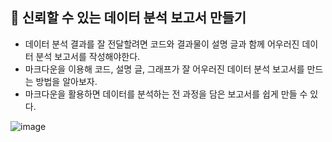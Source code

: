 ## 📌 신뢰할 수 있는 데이터 분석 보고서 만들기
- 데이터 분석 결과를 잘 전달할려면 코드와 결과물이 설명 글과 함께 어우러진 데이터 분석 보고서를 작성해야한다.
- 마크다운을 이용해 코드, 설명 글, 그래프가 잘 어우러진 데이터 분석 보고서를 만드는 방법을 알아보자.
- 마크다운을 활용하면 데이터를 분석하는 전 과정을 담은 보고서를 쉽게 만들 수 있다.


![image](https://github.com/sm9199/Python_Data_Analysis_Study/assets/128019851/46ca6cfe-2377-44dc-b0a2-5c63a443ec8f)

